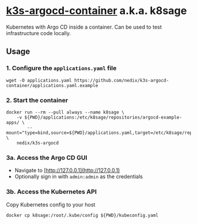 # [k3s-argocd-container][project] a.k.a. k8sage

Kubernetes with Argo CD inside a container.
Can be used to test infrastructure code locally.


## Usage


### 1. Configure the `applications.yaml` file

```shell
wget -O applications.yaml https://github.com/nedix/k3s-argocd-container/applications.yaml.example
```


### 2. Start the container

```shell
docker run --rm --pull always --name k8sage \
    -v ${PWD}/applications:/etc/k8sage/repositories/argocd-example-apps/ \
		--mount="type=bind,source=${PWD}/applications.yaml,target=/etc/k8sage/repositories/config/applications.yaml" \
    nedix/k3s-argocd
```


### 3a. Access the Argo CD GUI

- Navigate to [http://127.0.0.1](http://127.0.0.1)
- Optionally sign in with `admin:admin` as the credentials


### 3b. Access the Kubernetes API

Copy Kubernetes config to your host

```shell
docker cp k8sage:/root/.kube/config ${PWD}/kubeconfig.yaml
```


[project]: https://hub.docker.com/r/nedix/k3s-argocd
